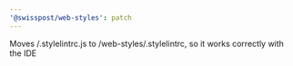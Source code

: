 ```yaml
---
'@swisspost/web-styles': patch
---
```


Moves /.stylelintrc.js to /web-styles/.stylelintrc, so it works correctly with the IDE

